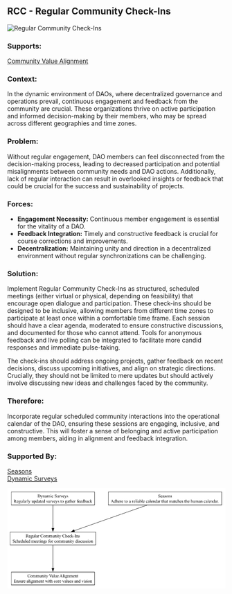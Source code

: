 ## RCC - Regular Community Check-Ins

![Regular Community Check-Ins](./output/illustration/regular_community_check_ins_illustration_v3.png)

### Supports:

[Community Value Alignment](./community_value_alignment.html)

### Context:

In the dynamic environment of DAOs, where decentralized governance and operations prevail, continuous engagement and feedback from the community are crucial. These organizations thrive on active participation and informed decision-making by their members, who may be spread across different geographies and time zones.

### Problem:

Without regular engagement, DAO members can feel disconnected from the decision-making process, leading to decreased participation and potential misalignments between community needs and DAO actions. Additionally, lack of regular interaction can result in overlooked insights or feedback that could be crucial for the success and sustainability of projects.

### Forces:

- **Engagement Necessity:** Continuous member engagement is essential for the vitality of a DAO.
- **Feedback Integration:** Timely and constructive feedback is crucial for course corrections and improvements.
- **Decentralization:** Maintaining unity and direction in a decentralized environment without regular synchronizations can be challenging.

### Solution:

Implement Regular Community Check-Ins as structured, scheduled meetings (either virtual or physical, depending on feasibility) that encourage open dialogue and participation. These check-ins should be designed to be inclusive, allowing members from different time zones to participate at least once within a comfortable time frame. Each session should have a clear agenda, moderated to ensure constructive discussions, and documented for those who cannot attend. Tools for anonymous feedback and live polling can be integrated to facilitate more candid responses and immediate pulse-taking.

The check-ins should address ongoing projects, gather feedback on recent decisions, discuss upcoming initiatives, and align on strategic directions. Crucially, they should not be limited to mere updates but should actively involve discussing new ideas and challenges faced by the community.

### Therefore:

Incorporate regular scheduled community interactions into the operational calendar of the DAO, ensuring these sessions are engaging, inclusive, and constructive. This will foster a sense of belonging and active participation among members, aiding in alignment and feedback integration.

### Supported By:

[Seasons](./seasons.html)  
[Dynamic Surveys](./dynamic_surveys.html)

![Regular Community Check-Ins](./output/regular_community_check_ins_specific_graph_v3.png)